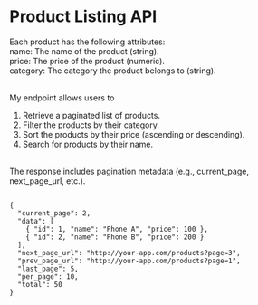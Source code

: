 # Product Listing API

Each product has the following attributes:<br>
name: The name of the product (string).<br>
price: The price of the product (numeric).<br>
category: The category the product belongs to (string).<br><br>

My endpoint allows users to <br>
1. Retrieve a paginated list of products.<br>
2. Filter the products by their category.<br>
3. Sort the products by their price (ascending or descending).<br>
4. Search for products by their name.<br><br>

The response includes pagination metadata (e.g., current_page, next_page_url, etc.). <br>
<pre><code>
{
  "current_page": 2,
  "data": [
    { "id": 1, "name": "Phone A", "price": 100 },
    { "id": 2, "name": "Phone B", "price": 200 }
  ],
  "next_page_url": "http://your-app.com/products?page=3",
  "prev_page_url": "http://your-app.com/products?page=1",
  "last_page": 5,
  "per_page": 10,
  "total": 50
}
</code></pre>
